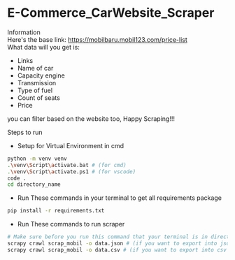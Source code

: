 # E-Commerce_CarWebsite_Scraper

Information
<br>Here's the base link: https://mobilbaru.mobil123.com/price-list
<br>What data will you get is:
- Links
- Name of car
- Capacity engine
- Transmission
- Type of fuel
- Count of seats
- Price<br>

you can filter based on the website too, Happy Scraping!!!

Steps to run
- Setup for Virtual Environment in cmd
```bash
python -m venv venv
.\venv\Script\activate.bat # (for cmd)
.\venv\Script\activate.ps1 # (for vscode)
code .
cd directory_name
```

- Run These commands in your terminal to get all requirements package
```bash
pip install -r requirements.txt 
```

- Run These commands to run scraper
```bash
# Make sure before you run this command that your terminal is in directory with scrapy.cfg
scrapy crawl scrap_mobil -o data.json # (if you want to export into json file)
scrapy crawl scrap_mobil -o data.csv # (if you want to export into csv file)
```
